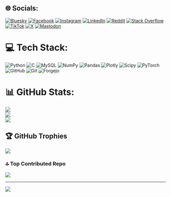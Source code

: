 
## 🌐 Socials:
[![Bluesky](https://img.shields.io/badge/bluesky-0285FF?style=for-the-badge&logo=bluesky&logoColor=%23FFFFFF)](https://bsky.app/profile/alizarinkolah.ir) [![Facebook](https://img.shields.io/badge/Facebook-%231877F2.svg?logo=Facebook&logoColor=white)](https://facebook.com/DevAliZk) [![Instagram](https://img.shields.io/badge/Instagram-%23E4405F.svg?logo=Instagram&logoColor=white)](https://instagram.com/aliizarinkolah) [![LinkedIn](https://img.shields.io/badge/LinkedIn-%230077B5.svg?logo=linkedin&logoColor=white)](https://linkedin.com/in/ali-zarinkolah) [![Reddit](https://img.shields.io/badge/Reddit-%23FF4500.svg?logo=Reddit&logoColor=white)](https://reddit.com/user/Creative-Clue8847) [![Stack Overflow](https://img.shields.io/badge/-Stackoverflow-FE7A16?logo=stack-overflow&logoColor=white)](https://stackoverflow.com/users/16690622) [![TikTok](https://img.shields.io/badge/TikTok-%23000000.svg?logo=TikTok&logoColor=white)](https://tiktok.com/@alizrk3) [![X](https://img.shields.io/badge/X-black.svg?logo=X&logoColor=white)](https://x.com/aliizarinkolah) [![Mastodon](https://img.shields.io/badge/-MASTODON-%232B90D9?style=for-the-badge&logo=mastodon&logoColor=white)](https://mastodon.social/@ieji.de/alizarinkolah) 

# 💻 Tech Stack:
![Python](https://img.shields.io/badge/python-3670A0?style=for-the-badge&logo=python&logoColor=ffdd54) ![C](https://img.shields.io/badge/c-%2300599C.svg?style=for-the-badge&logo=c&logoColor=white) ![MySQL](https://img.shields.io/badge/mysql-4479A1.svg?style=for-the-badge&logo=mysql&logoColor=white) ![NumPy](https://img.shields.io/badge/numpy-%23013243.svg?style=for-the-badge&logo=numpy&logoColor=white) ![Pandas](https://img.shields.io/badge/pandas-%23150458.svg?style=for-the-badge&logo=pandas&logoColor=white) ![Plotly](https://img.shields.io/badge/Plotly-%233F4F75.svg?style=for-the-badge&logo=plotly&logoColor=white) ![Scipy](https://img.shields.io/badge/SciPy-%230C55A5.svg?style=for-the-badge&logo=scipy&logoColor=%white) ![PyTorch](https://img.shields.io/badge/PyTorch-%23EE4C2C.svg?style=for-the-badge&logo=PyTorch&logoColor=white) ![GitHub](https://img.shields.io/badge/github-%23121011.svg?style=for-the-badge&logo=github&logoColor=white) ![Git](https://img.shields.io/badge/git-%23F05033.svg?style=for-the-badge&logo=git&logoColor=white) ![Forgejo](https://img.shields.io/badge/forgejo-%23FB923C.svg?style=for-the-badge&logo=forgejo&logoColor=white)
# 📊 GitHub Stats:
![](https://github-readme-stats.vercel.app/api?username=aliizarinkolah&theme=dark&hide_border=false&include_all_commits=false&count_private=false)<br/>
![](https://github-readme-streak-stats.herokuapp.com/?user=aliizarinkolah&theme=dark&hide_border=false)<br/>
![](https://github-readme-stats.vercel.app/api/top-langs/?username=aliizarinkolah&theme=dark&hide_border=false&include_all_commits=false&count_private=false&layout=compact)

## 🏆 GitHub Trophies
![](https://github-profile-trophy.vercel.app/?username=aliizarinkolah&theme=radical&no-frame=false&no-bg=true&margin-w=4)

### 🔝 Top Contributed Repo
![](https://github-contributor-stats.vercel.app/api?username=aliizarinkolah&limit=5&theme=dark&combine_all_yearly_contributions=true)

---
[![](https://visitcount.itsvg.in/api?id=aliizarinkolah&icon=0&color=0)](https://visitcount.itsvg.in)

<!-- Proudly created with GPRM ( https://gprm.itsvg.in ) -->

